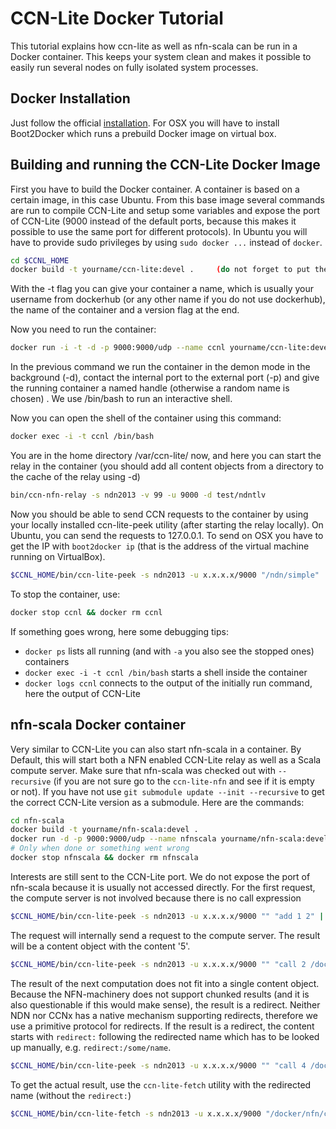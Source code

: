 
# CCN-Lite Docker Tutorial
This tutorial explains how ccn-lite as well as nfn-scala can be run in a Docker container. This keeps your system clean
and makes it possible to easily run several nodes on fully isolated system processes.

## Docker Installation
Just follow the official [installation](https://docs.docker.com/installation/#installation). For OSX you will have to install
Boot2Docker which runs a prebuild Docker image on virtual box.

## Building and running the CCN-Lite Docker Image
First you have to build the Docker container. A container is based on a certain image, in this case Ubuntu. From this base image
several commands are run to compile CCN-Lite and setup some variables and expose the port of CCN-Lite
(9000 instead of the default ports, because this makes it possible to use the same port for different protocols).
In Ubuntu you will have to provide sudo privileges by using `sudo docker ...` instead of `docker`.
```bash
cd $CCNL_HOME
docker build -t yourname/ccn-lite:devel .     (do not forget to put the (.) at the end)
```
With the -t flag you can give your container a name, which is usually your username from dockerhub (or any other name if you do not use dockerhub), the name of the container and a version flag at the end.

Now you need to run the container:
```bash
docker run -i -t -d -p 9000:9000/udp --name ccnl yourname/ccn-lite:devel /bin/bash
```
In the previous command we run the container in the demon mode in the background (-d), contact the internal port to the external port (-p) and give the running container a named handle (otherwise a random name is chosen) . We use /bin/bash to run an interactive shell.

Now you can open the shell of the container using this command: 
```bash
docker exec -i -t ccnl /bin/bash
```
You are in the home directory /var/ccn-lite/ now, and here you can start the relay in the container (you should add all content objects from a directory to the cache of the relay using -d)
```bash
bin/ccn-nfn-relay -s ndn2013 -v 99 -u 9000 -d test/ndntlv
```
Now you should be able to send CCN requests to the container by using your locally installed ccn-lite-peek utility (after starting the relay locally).
On Ubuntu, you can send the requests to 127.0.0.1. To send on OSX you have to get the IP with `boot2docker ip` (that is the address of the virtual machine running on VirtualBox).
```bash
$CCNL_HOME/bin/ccn-lite-peek -s ndn2013 -u x.x.x.x/9000 "/ndn/simple" | $CCNL_HOME/bin/ccn-lite-pktdump
```

To stop the container, use:
```bash
docker stop ccnl && docker rm ccnl
```

If something goes wrong, here some debugging tips:
* `docker ps` lists all running (and with `-a` you also see the stopped ones) containers
* `docker exec -i -t ccnl /bin/bash` starts a shell inside the container
* `docker logs ccnl` connects to the output of the initially run command, here the output of CCN-Lite

## nfn-scala Docker container
Very similar to CCN-Lite you can also start nfn-scala in a container.
By Default, this will start both a NFN enabled CCN-Lite relay as well as a Scala compute server.
Make sure that nfn-scala was checked out with `--recursive` (if you are not sure go to the `ccn-lite-nfn` and see if it is empty or not).
If you have not use `git submodule update --init --recursive` to get the correct CCN-Lite version as a submodule.
Here are the commands:
```bash
cd nfn-scala
docker build -t yourname/nfn-scala:devel .
docker run -d -p 9000:9000/udp --name nfnscala yourname/nfn-scala:devel
# Only when done or something went wrong
docker stop nfnscala && docker rm nfnscala
```

Interests are still sent to the CCN-Lite port. We do not expose the port of nfn-scala because it is usually not accessed directly.
For the first request, the compute server is not involved because there is no call expression
```bash
$CCNL_HOME/bin/ccn-lite-peek -s ndn2013 -u x.x.x.x/9000 "" "add 1 2" | $CCNL_HOME/bin/ccn-lite-pktdump
```
The request will internally send a request to the compute server. The result will be a content object with the content '5'.
```bash
$CCNL_HOME/bin/ccn-lite-peek -s ndn2013 -u x.x.x.x/9000 "" "call 2 /docker/nfn/nfn_service_WordCount 'foo bar 1 2 3'" | $CCNL_HOME/bin/ccn-lite-pktdump
```
The result of the next computation does not fit into a single content object. Because the NFN-machinery does not support chunked results (and it is also questionable if this would make sense),
the result is a redirect. Neither NDN nor CCNx has a native mechanism supporting redirects, therefore we use a primitive protocol for redirects.
If the result is a redirect, the content starts with `redirect:` following the redirected name which has to be looked up manually, e.g. `redirect:/some/name`.
```bash
$CCNL_HOME/bin/ccn-lite-peek -s ndn2013 -u x.x.x.x/9000 "" "call 4 /docker/nfn/nfn_service_Pandoc /node/docker/docs/tutorial_md 'markdown_github' 'html'" | $CCNL_HOME/bin/ccn-lite-pktdump -f2
```
To get the actual result, use the `ccn-lite-fetch` utility with the redirected name (without the `redirect:`)
```bash
$CCNL_HOME/bin/ccn-lite-fetch -s ndn2013 -u x.x.x.x/9000 "/docker/nfn/call 4 %2fdocker%2fnfn%2fnfn_service_Pandoc %2fdocker%2fnfn%2fdocs%2ftutorial_md 'markdown_github' 'html'"
```
